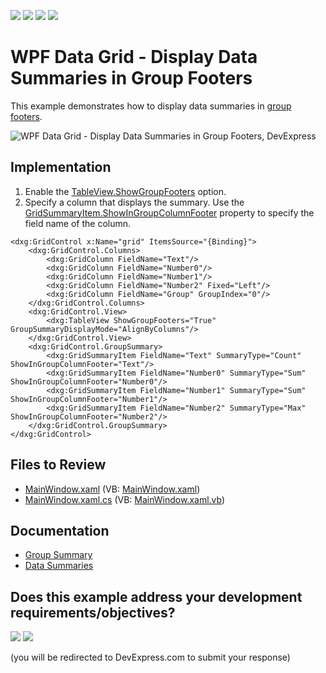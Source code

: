 <!-- default badges list -->
![](https://img.shields.io/endpoint?url=https://codecentral.devexpress.com/api/v1/VersionRange/128647637/22.2.2%2B)
[![](https://img.shields.io/badge/Open_in_DevExpress_Support_Center-FF7200?style=flat-square&logo=DevExpress&logoColor=white)](https://supportcenter.devexpress.com/ticket/details/E4626)
[![](https://img.shields.io/badge/📖_How_to_use_DevExpress_Examples-e9f6fc?style=flat-square)](https://docs.devexpress.com/GeneralInformation/403183)
[![](https://img.shields.io/badge/💬_Leave_Feedback-feecdd?style=flat-square)](#does-this-example-address-your-development-requirementsobjectives)
<!-- default badges end -->

# WPF Data Grid - Display Data Summaries in Group Footers

This example demonstrates how to display data summaries in [group footers](https://docs.devexpress.com/WPF/16114/controls-and-libraries/data-grid/visual-elements/common-elements/group-footer).

![WPF Data Grid - Display Data Summaries in Group Footers, DevExpress](https://raw.githubusercontent.com/DevExpress-Examples/dxgrid-how-to-show-group-summaries-in-a-group-footer-e4626/22.2.2%2B/i/wpf-data-grid-group-footer-devexpress.png)

## Implementation

1. Enable the [TableView.ShowGroupFooters](https://docs.devexpress.com/WPF/DevExpress.Xpf.Grid.TableView.ShowGroupFooters) option.
2. Specify a column that displays the summary. Use the [GridSummaryItem.ShowInGroupColumnFooter](https://docs.devexpress.com/WPF/DevExpress.Xpf.Grid.GridSummaryItem.ShowInGroupColumnFooter) property to specify the field name of the column.

```xaml
<dxg:GridControl x:Name="grid" ItemsSource="{Binding}">
    <dxg:GridControl.Columns>
        <dxg:GridColumn FieldName="Text"/>
        <dxg:GridColumn FieldName="Number0"/>
        <dxg:GridColumn FieldName="Number1"/>
        <dxg:GridColumn FieldName="Number2" Fixed="Left"/>
        <dxg:GridColumn FieldName="Group" GroupIndex="0"/>
    </dxg:GridControl.Columns>
    <dxg:GridControl.View>
        <dxg:TableView ShowGroupFooters="True" GroupSummaryDisplayMode="AlignByColumns"/>
    </dxg:GridControl.View>
    <dxg:GridControl.GroupSummary>
        <dxg:GridSummaryItem FieldName="Text" SummaryType="Count" ShowInGroupColumnFooter="Text"/>
        <dxg:GridSummaryItem FieldName="Number0" SummaryType="Sum" ShowInGroupColumnFooter="Number0"/>
        <dxg:GridSummaryItem FieldName="Number1" SummaryType="Sum" ShowInGroupColumnFooter="Number1"/>
        <dxg:GridSummaryItem FieldName="Number2" SummaryType="Max" ShowInGroupColumnFooter="Number2"/>
    </dxg:GridControl.GroupSummary>
</dxg:GridControl>
```

## Files to Review

* [MainWindow.xaml](./CS/GroupFootersWPF/MainWindow.xaml) (VB: [MainWindow.xaml](./VB/GroupFootersWPF/MainWindow.xaml))
* [MainWindow.xaml.cs](./CS/GroupFootersWPF/MainWindow.xaml.cs) (VB: [MainWindow.xaml.vb](./VB/GroupFootersWPF/MainWindow.xaml.vb))


## Documentation

* [Group Summary](https://docs.devexpress.com/WPF/6127/controls-and-libraries/data-grid/data-summaries/group-summary)
* [Data Summaries](https://docs.devexpress.com/WPF/7354/controls-and-libraries/data-grid/data-summaries)


<!-- feedback -->
## Does this example address your development requirements/objectives?

[<img src="https://www.devexpress.com/support/examples/i/yes-button.svg"/>](https://www.devexpress.com/support/examples/survey.xml?utm_source=github&utm_campaign=wpf-data-grid-display-summary-in-group-footer&~~~was_helpful=yes) [<img src="https://www.devexpress.com/support/examples/i/no-button.svg"/>](https://www.devexpress.com/support/examples/survey.xml?utm_source=github&utm_campaign=wpf-data-grid-display-summary-in-group-footer&~~~was_helpful=no)

(you will be redirected to DevExpress.com to submit your response)
<!-- feedback end -->
